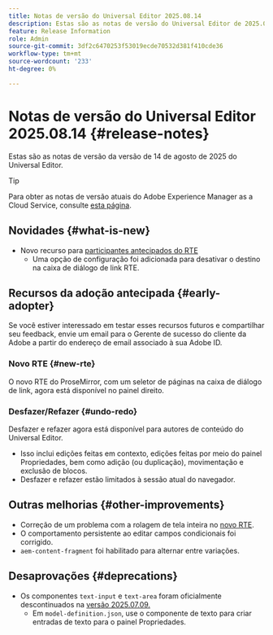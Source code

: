 ```yaml
---
title: Notas de versão do Universal Editor 2025.08.14
description: Estas são as notas de versão do Universal Editor de 2025.08.14.
feature: Release Information
role: Admin
source-git-commit: 3df2c6470253f53019ecde70532d381f410cde36
workflow-type: tm+mt
source-wordcount: '233'
ht-degree: 0%

---
```



# Notas de versão do Universal Editor 2025.08.14 {#release-notes}

Estas são as notas de versão da versão de 14 de agosto de 2025 do Universal Editor.

>[!TIP]
>
>Para obter as notas de versão atuais do Adobe Experience Manager as a Cloud Service, consulte [esta página](/help/release-notes/release-notes-cloud/release-notes-current.md).

## Novidades {#what-is-new}

* Novo recurso para [participantes antecipados do RTE](#new-rte)
   * Uma opção de configuração foi adicionada para desativar o destino na caixa de diálogo de link RTE.

## Recursos da adoção antecipada {#early-adopter}

Se você estiver interessado em testar esses recursos futuros e compartilhar seu feedback, envie um email para o Gerente de sucesso do cliente da Adobe a partir do endereço de email associado à sua Adobe ID.

### Novo RTE {#new-rte}

O novo RTE do ProseMirror, com um seletor de páginas na caixa de diálogo de link, agora está disponível no painel direito.

### Desfazer/Refazer {#undo-redo}

Desfazer e refazer agora está disponível para autores de conteúdo do Universal Editor.

* Isso inclui edições feitas em contexto, edições feitas por meio do painel Propriedades, bem como adição (ou duplicação), movimentação e exclusão de blocos.
* Desfazer e refazer estão limitados à sessão atual do navegador.

## Outras melhorias {#other-improvements}

* Correção de um problema com a rolagem de tela inteira no [novo RTE](#new-rte).
* O comportamento persistente ao editar campos condicionais foi corrigido.
* `aem-content-fragment` foi habilitado para alternar entre variações.

## Desaprovações {#deprecations}

* Os componentes `text-input` e `text-area` foram oficialmente descontinuados na [versão 2025.07.09.](/help/release-notes/universal-editor/2025/2025-07-09.md)
   * Em `model-definition.json`, use o componente de texto para criar entradas de texto para o painel Propriedades.
